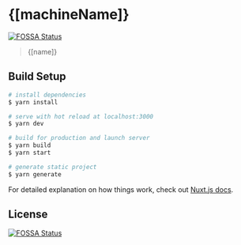 # {[machineName]}
[![FOSSA Status](https://app.fossa.com/api/projects/git%2Bgithub.com%2F1707-Industries%2Fgreenfield-frontend.svg?type=shield)](https://app.fossa.com/projects/git%2Bgithub.com%2F1707-Industries%2Fgreenfield-frontend?ref=badge_shield)


> {[name]}

## Build Setup

```bash
# install dependencies
$ yarn install

# serve with hot reload at localhost:3000
$ yarn dev

# build for production and launch server
$ yarn build
$ yarn start

# generate static project
$ yarn generate
```

For detailed explanation on how things work, check out [Nuxt.js docs](https://nuxtjs.org).


## License
[![FOSSA Status](https://app.fossa.com/api/projects/git%2Bgithub.com%2F1707-Industries%2Fgreenfield-frontend.svg?type=large)](https://app.fossa.com/projects/git%2Bgithub.com%2F1707-Industries%2Fgreenfield-frontend?ref=badge_large)